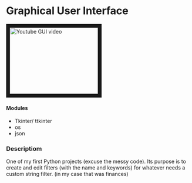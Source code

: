 #  Graphical User Interface

<a href="http://www.youtube.com/watch?feature=player_embedded&v=BmljJaFcpkE
" target="_blank"><img src="http://img.youtube.com/vi/BmljJaFcpkE/0.jpg" 
alt="Youtube GUI video" width="240" height="180" border="10" /></a>

#### Modules
* Tkinter/ ttkinter
* os
* json

### Descriptiom
One of my first Python projects (excuse the messy code). Its purpose is to create and edit filters (with the name and keywords) for whatever needs a custom string filter. (in my case that was finances)